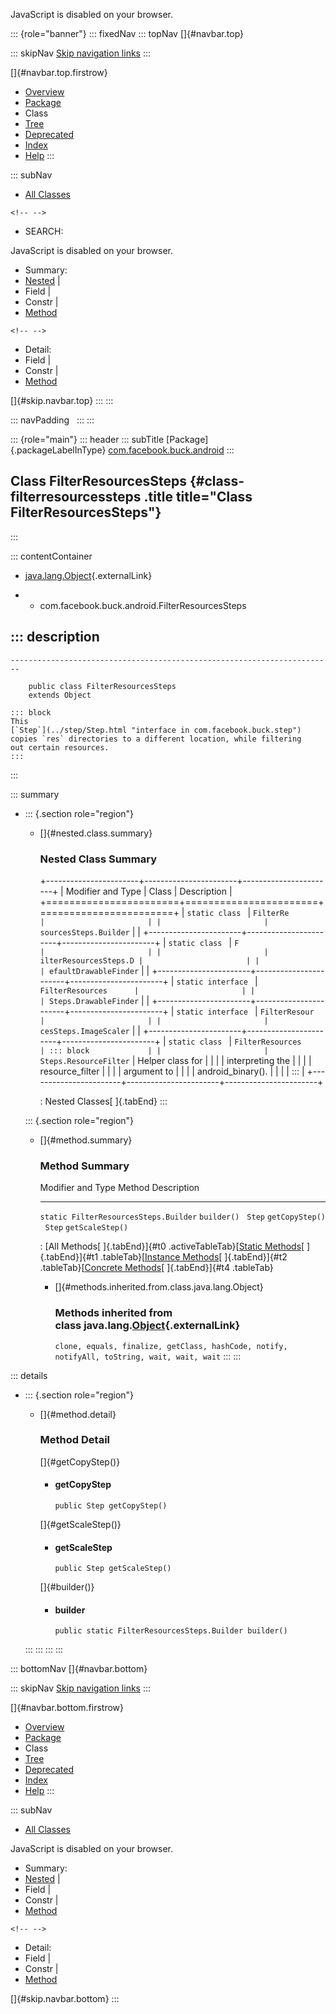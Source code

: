 <div>

JavaScript is disabled on your browser.

</div>

::: {role="banner"}
::: fixedNav
::: topNav
[]{#navbar.top}

::: skipNav
[Skip navigation links](#skip.navbar.top "Skip navigation links")
:::

[]{#navbar.top.firstrow}

-   [Overview](../../../../index.html)
-   [Package](package-summary.html)
-   Class
-   [Tree](package-tree.html)
-   [Deprecated](../../../../deprecated-list.html)
-   [Index](../../../../index-all.html)
-   [Help](../../../../help-doc.html)
:::

::: subNav
-   [All Classes](../../../../allclasses.html)

```{=html}
<!-- -->
```
-   SEARCH:

<div>

<div>

JavaScript is disabled on your browser.

</div>

</div>

<div>

-   Summary: 
-   [Nested](#nested.class.summary) \| 
-   Field \| 
-   Constr \| 
-   [Method](#method.summary)

```{=html}
<!-- -->
```
-   Detail: 
-   Field \| 
-   Constr \| 
-   [Method](#method.detail)

</div>

[]{#skip.navbar.top}
:::
:::

::: navPadding
 
:::
:::

::: {role="main"}
::: header
::: subTitle
[Package]{.packageLabelInType} [com.facebook.buck.android](package-summary.html)
:::

## Class FilterResourcesSteps {#class-filterresourcessteps .title title="Class FilterResourcesSteps"}
:::

::: contentContainer
-   [java.lang.Object](http://docs.oracle.com/javase/7/docs/api/java/lang/Object.html?is-external=true "class or interface in java.lang"){.externalLink}

-   -   com.facebook.buck.android.FilterResourcesSteps

::: description
-   

    ------------------------------------------------------------------------

        public class FilterResourcesSteps
        extends Object

    ::: block
    This
    [`Step`](../step/Step.html "interface in com.facebook.buck.step")
    copies `res` directories to a different location, while filtering
    out certain resources.
    :::
:::

::: summary
-   ::: {.section role="region"}
    -   []{#nested.class.summary}

        ### Nested Class Summary

        +-----------------------+-----------------------+-----------------------+
        | Modifier and Type     | Class                 | Description           |
        +=======================+=======================+=======================+
        | `static class `       | `FilterRe             |                       |
        |                       | sourcesSteps.Builder` |                       |
        +-----------------------+-----------------------+-----------------------+
        | `static class `       | `F                    |                       |
        |                       | ilterResourcesSteps.D |                       |
        |                       | efaultDrawableFinder` |                       |
        +-----------------------+-----------------------+-----------------------+
        | `static interface `   | `FilterResources      |                       |
        |                       | Steps.DrawableFinder` |                       |
        +-----------------------+-----------------------+-----------------------+
        | `static interface `   | `FilterResour         |                       |
        |                       | cesSteps.ImageScaler` |                       |
        +-----------------------+-----------------------+-----------------------+
        | `static class `       | `FilterResources      | ::: block             |
        |                       | Steps.ResourceFilter` | Helper class for      |
        |                       |                       | interpreting the      |
        |                       |                       | resource_filter       |
        |                       |                       | argument to           |
        |                       |                       | android_binary().     |
        |                       |                       | :::                   |
        +-----------------------+-----------------------+-----------------------+

        : Nested Classes[ ]{.tabEnd}
    :::

    ::: {.section role="region"}
    -   []{#method.summary}

        ### Method Summary

          Modifier and Type                       Method             Description
          --------------------------------------- ------------------ -------------
          `static FilterResourcesSteps.Builder`   `builder()`         
          `Step`                                  `getCopyStep()`     
          `Step`                                  `getScaleStep()`    

          : [All Methods[ ]{.tabEnd}]{#t0 .activeTableTab}[[Static
          Methods](javascript:show(1);)[ ]{.tabEnd}]{#t1
          .tableTab}[[Instance
          Methods](javascript:show(2);)[ ]{.tabEnd}]{#t2
          .tableTab}[[Concrete
          Methods](javascript:show(8);)[ ]{.tabEnd}]{#t4 .tableTab}

        -   []{#methods.inherited.from.class.java.lang.Object}

            ### Methods inherited from class java.lang.[Object](http://docs.oracle.com/javase/7/docs/api/java/lang/Object.html?is-external=true "class or interface in java.lang"){.externalLink}

            `clone, equals, finalize, getClass, hashCode, notify, notifyAll, toString, wait, wait, wait`
    :::
:::

::: details
-   ::: {.section role="region"}
    -   []{#method.detail}

        ### Method Detail

        []{#getCopyStep()}

        -   #### getCopyStep

            ``` methodSignature
            public Step getCopyStep()
            ```

        []{#getScaleStep()}

        -   #### getScaleStep

            ``` methodSignature
            public Step getScaleStep()
            ```

        []{#builder()}

        -   #### builder

            ``` methodSignature
            public static FilterResourcesSteps.Builder builder()
            ```
    :::
:::
:::
:::

::: bottomNav
[]{#navbar.bottom}

::: skipNav
[Skip navigation links](#skip.navbar.bottom "Skip navigation links")
:::

[]{#navbar.bottom.firstrow}

-   [Overview](../../../../index.html)
-   [Package](package-summary.html)
-   Class
-   [Tree](package-tree.html)
-   [Deprecated](../../../../deprecated-list.html)
-   [Index](../../../../index-all.html)
-   [Help](../../../../help-doc.html)
:::

::: subNav
-   [All Classes](../../../../allclasses.html)

<div>

<div>

JavaScript is disabled on your browser.

</div>

</div>

<div>

-   Summary: 
-   [Nested](#nested.class.summary) \| 
-   Field \| 
-   Constr \| 
-   [Method](#method.summary)

```{=html}
<!-- -->
```
-   Detail: 
-   Field \| 
-   Constr \| 
-   [Method](#method.detail)

</div>

[]{#skip.navbar.bottom}
:::
